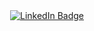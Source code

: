 <div id="header" align="center">
  <div id="badges" >
    <a href="https://linkedin.com/in/galfrevn">
      <img src="https://img.shields.io/badge/LinkedIn-blue?style=for-the-badge&logo=linkedin&logoColor=white" alt="LinkedIn Badge"/>
    </a>
  </div>
</div>
